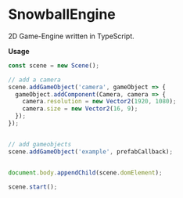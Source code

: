 # SnowballEngine

2D Game-Engine written in TypeScript.



<b>Usage</b>
```TypeScript
const scene = new Scene();

// add a camera
scene.addGameObject('camera', gameObject => {
  gameObject.addComponent(Camera, camera => {
    camera.resolution = new Vector2(1920, 1080);
    camera.size = new Vector2(16, 9);
  });
});


// add gameobjects
scene.addGameObject('example', prefabCallback);


document.body.appendChild(scene.domElement);

scene.start();
```
